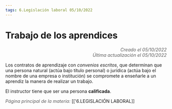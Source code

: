 ```yaml
---
tags: 6.Legislación laboral 05/10/2022
---
```


# Trabajo de los aprendices
<div style="text-align: right; opacity: 0.7; font-style: italic;">Creado el 05/10/2022</div>
<div style="text-align: right; opacity: 0.7; font-style: italic;">Última actualización el 05/10/2022</div>

Los contratos de aprendizaje con *convenios escritos*, que determinan que una persona natural (actúa bajo título personal) o jurídica (actúa bajo el nombre de una empresa o institución) se compromete a enseñarle a un aprendiz la manera de realizar un trabajo.

El instructor tiene que ser una persona **calificada**.

<span style="opacity: 0.7; font-style: italic;">Página principal de la materia:</span> [['6.LEGISLACIÓN LABORAL]]